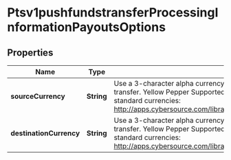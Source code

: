 
# Ptsv1pushfundstransferProcessingInformationPayoutsOptions

## Properties
Name | Type | Description | Notes
------------ | ------------- | ------------- | -------------
**sourceCurrency** | **String** | Use a 3-character alpha currency code for source currency of the funds transfer.  Yellow Pepper Supported for cross border funds transfers.  ISO standard currencies: http://apps.cybersource.com/library/documentation/sbc/quickref/currencies.pdf  |  [optional]
**destinationCurrency** | **String** | Use a 3-character alpha currency code for destination currency of the funds transfer.  Yellow Pepper Supported for cross border funds transfers.  ISO standard currencies: http://apps.cybersource.com/library/documentation/sbc/quickref/currencies.pdf  |  [optional]



